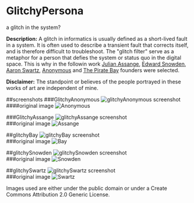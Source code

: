 # GlitchyPersona
a glitch in the system?

__Description:__ A glitch in informatics is usually defined as a short-lived fault in a system. It is often used to describe a transient fault that corrects itself, and is therefore difficult to troubleshoot. The "glitch filter" serve as a metaphor for a person that defies the system or status quo in the digital space. This is why in the followin work [Julian Assange](http://en.wikipedia.org/wiki/Julian_Assange), [Edward Snowden](http://en.wikipedia.org/wiki/Edward_Snowden), [Aaron Swartz](http://en.wikipedia.org/wiki/Aaron_Swartz), [Anonymous](http://en.wikipedia.org/wiki/Anonymous_%28group%29) and [The Pirate Bay](http://en.wikipedia.org/wiki/The_Pirate_Bay) founders were selected.

__Disclaimer:__ The standpoint or believes of the people portrayed in these works of art are independent of mine.

##screenshots
###GlitchyAnonymous
![glitchyAnonymous screenshot](https://raw.githubusercontent.com/alejandrogarciasalas/GlitchyPersona/master/glitchyAnonymous/screenshots/screenshot-1.png)  
####original image
![Anonymous](https://raw.githubusercontent.com/alejandrogarciasalas/GlitchyPersona/master/glitchyAnonymous/data/image.jpg)

###GlitchyAssange
![glitchyAssange screenshot](https://raw.githubusercontent.com/alejandrogarciasalas/GlitchyPersona/master/glitchyAssange/screenshots/screenshot-1.png)   
###original image
![Assange](https://raw.githubusercontent.com/alejandrogarciasalas/GlitchyPersona/master/glitchyAssange/data/image.jpg)

##glitchyBay
![glitchyBay screenshot](https://raw.githubusercontent.com/alejandrogarciasalas/GlitchyPersona/master/glitchyBay/screenshots/screenshot-1.png)   
###original image
![Bay](https://raw.githubusercontent.com/alejandrogarciasalas/GlitchyPersona/master/glitchyBay/data/image.jpg)

##glitchySnowden
![glitchySnowden screenshot](https://raw.githubusercontent.com/alejandrogarciasalas/GlitchyPersona/master/glitchySnowden/screenshots/screenshot-1.png)   
###original image
![Snowden](https://raw.githubusercontent.com/alejandrogarciasalas/GlitchyPersona/master/glitchySnowden/data/image.jpg)

##glitchySwartz
![glitchySwartz screenshot](https://raw.githubusercontent.com/alejandrogarciasalas/GlitchyPersona/master/glitchySwartz/screenshots/screenshot-1.png)   
###original image
![Swartz](https://raw.githubusercontent.com/alejandrogarciasalas/GlitchyPersona/master/glitchySwartz/data/image.jpg)

Images used are either under the public domain or under a Create Commons Attribution 2.0 Generic License.
